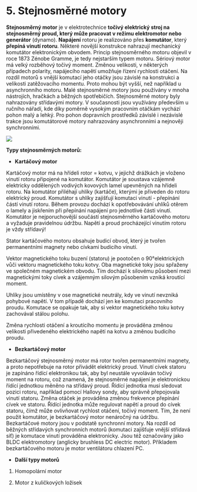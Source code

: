# 5. Stejnosměrné motory
**Stejnosměrný motor** je v elektrotechnice **točivý elektrický stroj na stejnosměrný proud, který může pracovat v režimu elektromotor nebo generátor** (dynamo). **Napájení** rotoru je realizováno přes **komutátor**, který **přepíná vinutí rotoru**. Některé novější konstrukce nahrazují mechanický komutátor elektronickým obvodem. Princip stejnosměrného motoru objevil v roce 1873 Zénobe Gramme, je tedy nejstarším typem motoru. Sériový motor má velký rozběhový točivý moment. Změnou velikosti, v některých případech polarity, napájecího napětí umožňuje řízení rychlosti otáčení. Na rozdíl motorů s vnější komutací jeho otáčky jsou závislé na konstrukci a velikosti zatěžovacího momentu. Proto mohou být vyšší, než například u asynchronního motoru. Malé stejnosměrné motory jsou používány v mnoha nástrojích, hračkách a běžných spotřebičích. Stejnosměrné motory byly nahrazovány střídavými motory. V současnosti jsou využívány především u ručního nářadí, kde díky poměrně vysokým pracovním otáčkám vychází pohon malý a lehký. Pro pohon dopravních prostředků závislé i nezávislé trakce jsou komutátorové motory nahrazovány asynchronními a nejnověji synchronními. 

![](https://upload.wikimedia.org/wikipedia/commons/8/89/Electric_motor.gif)

**Typy stejnosměrných motorů:**

* **Kartáčový motor**

Kartáčový motor má na hřídeli rotor = kotvu, v jejichž drážkách je vloženo vinutí rotoru připojené na komutátor. Komutátor je soustava vzájemně elektricky oddělených vodivých kovových lamel upevněných na hřídeli rotoru. Na komutátor přiléhají uhlíky (kartáče), kterými je přiveden do rotoru elektrický proud. Komutátor s uhlíky zajišťují komutaci vinutí - přepínání částí vinutí rotoru. Během provozu dochází k opotřebovávání uhlíků otěrem o lamely a jiskřením při přepínání napájení pro jednotlivé části vinutí. Komutátor je nejporuchovější součástí stejnosměrného kartáčového motoru a vyžaduje pravidelnou údržbu. Napětí a proud procházející vinutím rotoru je vždy střídavý!

Stator kartáčového motoru obsahuje budicí obvod, který je tvořen permanentními magnety nebo cívkami budicího vinutí.

Vektor magnetického toku buzení (statoru) je pootočen o 90°elektrických vůči vektoru magnetického toku kotvy. Oba magnetické toky jsou spřaženy ve společném magnetickém obvodu. Tím dochází k silovému působení mezi magnetickými toky cívek a vzájemným silovým působením vzniká kroutící moment.

Uhlíky jsou umístěny v ose magnetické neutrály, kdy ve vinutí nevzniká pohybové napětí. V tom případě dochází jen ke komutaci pracovního proudu. Komutace se opakuje tak, aby si vektor magnetického toku kotvy zachovával stálou polohu.

Změna rychlosti otáčení a kroutícího momentu je prováděna změnou velikosti přivedeného elektrického napětí na kotvu a změnou budicího proudu. 

* **Bezkartáčový motor**

Bezkartáčový stejnosměrný motor má rotor tvořen permanentními magnety, a proto nepotřebuje na rotor přivádět elektrický proud. Vinutí cívek statoru je zapínáno řídící elektronikou tak, aby byl neustále vyvoláván točivý moment na rotoru, což znamená, že stejnosměrné napájení je elektronickou řídící jednotkou měněno na střídavý proud. Řídící jednotka musí sledovat pozici rotoru, například pomocí Hallovy sondy, aby správně přepojovala vinutí statoru. Změna otáček je prováděna změnou frekvence přepínání cívek ve statoru. Řídící jednotka může regulovat napětí a proud do cívek statoru, čímž může ovlivňovat rychlost otáčení, točivý moment. Tím, že není použit komutátor, je bezkartáčový motor nenáročný na údržbu. Bezkartáčové motory jsou v podstatě synchronní motory. Na rozdíl od běžných střídavých synchronních motorů (komutaci zajišťuje vnější střídavá síť) je komutace vinutí prováděna elektronicky. Jsou též označovány jako BLDC elektromotory (anglicky brushless DC electric motor). Příkladem bezkartáčového motoru je motor ventilátoru chlazení PC. 

* **Další typy motorů**

1. Homopolární motor

2. Motor z kuličkových ložisek
 
 
 
 
 
